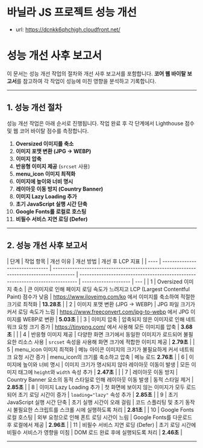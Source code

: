 # 바닐라 JS 프로젝트 성능 개선

- url: https://dcnkk6qhchjgh.cloudfront.net/

# 성능 개선 사후 보고서

이 문서는 성능 개선 작업의 절차와 개선 사후 보고서를 포함합니다. **코어 웹 바이탈 보고서**를 참고하여 각 작업이 성능에 미친 영향을 분석하고 기록합니다.

---

## 1. 성능 개선 절차

성능 개선 작업은 아래 순서로 진행됩니다. 작업 완료 후 각 단계에서 Lighthouse 점수 및 웹 코어 바이탈 점수를 측정합니다.

1. **Oversized 이미지를 축소**
2. **이미지 포맷 변환 (JPG → WEBP)**
3. **이미지 압축**
4. **반응형 이미지 제공** (`srcset` 사용)
5. **menu_icon 이미지 최적화**
6. **이미지에 높이와 너비 명시**
7. **레이아웃 이동 방지 (Country Banner)**
8. **이미지 Lazy Loading 추가**
9. **초기 JavaScript 실행 시간 단축**
10. **Google Fonts를 로컬로 호스팅**
11. **비필수 서비스 지연 로딩 (Defer)**

---

## 2. 성능 개선 사후 보고서

| 단계 | 작업 항목                       | 개선 이유                                                                               | 개선 방법                                                                     | 개선 후 LCP 지표     |
| ---- | ------------------------------- | --------------------------------------------------------------------------------------- | ----------------------------------------------------------------------------- | -------------------- | --- |
| 1    | Oversized 이미지 축소           | 큰 이미지로 인해 페이지 로딩 속도가 느려지고 LCP (Largest Contentful Paint) 점수가 낮음 | https://www.iloveimg.com/ko 에서 이미지를 축소하여 적절한 크기로 최적화       | **13.28초**          |
| 2    | 이미지 포맷 변환 (JPG → WEBP)   | JPG 파일 크기가 커서 로딩 속도가 느림                                                   | https://www.freeconvert.com/jpg-to-webp 에서 JPG 이미지를 WEBP로 변환         | **5.03초**           |
| 3    | 이미지 압축                     | 압축되지 않은 이미지로 인해 네트워크 요청 크기 증가                                     | https://tinypng.com/ 에서 사용해 모든 이미지를 압축                           | **3.68초**           |     |
| 4    | 반응형 이미지 제공              | 다양한 화면 크기에서 동일한 이미지가 로드되어 불필요한 리소스 사용                      | `srcset` 속성을 사용해 화면 크기에 적합한 이미지 제공                         | **2.79초**           |
| 5    | menu_icon 이미지 최적화         | 메뉴 아이콘 이미지의 크기가 불필요하게 커서 네트워크 요청 시간 증가                     | menu_icon의 크기를 축소하고 압축                                              | 메뉴 로드 **2.76초** |
| 6    | 이미지에 높이와 너비 명시       | 이미지 크기가 명시되지 않아 레이아웃 이동이 발생                                        | 모든 이미지 태그에 `height`와 `width` 속성 추가                               | **2.47초**           |     |
| 7    | 레이아웃 이동 방지              | Country Banner 요소의 동적 스타일로 인해 레이아웃 이동 발생                             | 동적 스타일 제거                                                              | **2.85초**           |
| 8    | 이미지 Lazy Loading 추가        | 첫 화면에 보이지 않는 이미지가 모두 로드되어 초기 로딩 시간이 증가                      | `loading="lazy"` 속성 추가                                                    | **2.85초**           |
| 9    | 초기 JavaScript 실행 시간 단축  | 초기 실행 시간이 오래 걸림                                                              | 코드 스플리팅 및 초기 동작 시 불필요한 스크립트를 스크롤 시에 실행하도록 처리 | **2.81초**           |
| 10   | Google Fonts 로컬 호스팅        | 외부 요청으로 인해 폰트 로딩 시간이 느림                                                | Google Fonts를 다운로드 후 로컬에서 제공                                      | **2.96초**           |
| 11   | 비필수 서비스 지연 로딩 (Defer) | 초기 로딩 시간에 비필수 서비스가 영향을 미침                                            | DOM 로드 완료 후에 실행되도록 처리                                            | **2.46초**           |

---
